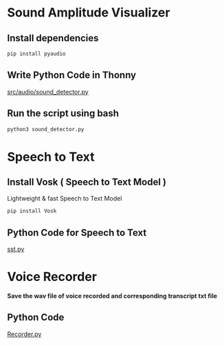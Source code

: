 # Sound Amplitude Visualizer
## Install dependencies
```bash
pip install pyaudio
```
## Write Python Code in Thonny
[src/audio/sound_detector.py](https://github.com/pohyuwei0111/RaspberryPi_Project/blob/d33a6f0e1460d569a0acfe2d5bbfc11f3cc40c40/src/audio/sound_detector.py)

## Run the script using bash
```bash
python3 sound_detector.py
```
# Speech to Text
## Install Vosk ( Speech to Text Model )
Lightweight & fast Speech to Text Model
```bash
pip install Vosk
```
## Python Code for Speech to Text
[sst.py](https://github.com/pohyuwei0111/RaspberryPi_Project/blob/ede6949a318272aeac969b4f5bbb55e8d1166b6c/src/audio/stt.py)
# Voice Recorder
**Save the wav file of voice recorded and corresponding transcript txt file**
## Python Code
[Recorder.py](https://github.com/pohyuwei0111/RaspberryPi_Project/blob/ede6949a318272aeac969b4f5bbb55e8d1166b6c/src/audio/stt.py)
